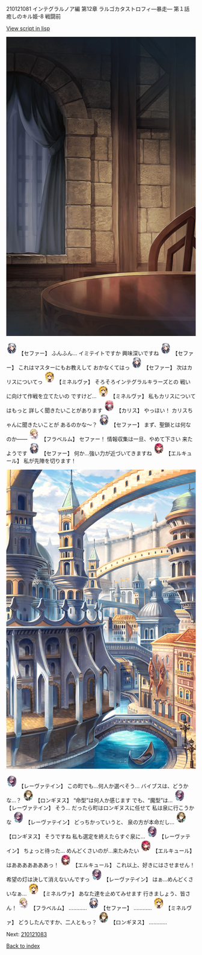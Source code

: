 210121081 インテグラルノア編 第12章 ラルゴカタストロフィ―暴走― 第１話 癒しのキル姫-8 戦闘前

[View script in lisp](../scripts/210121081.txt)

![201_room.png](../images/backgrounds/201_room.png)

<img src="../images/units/502111.png" alt="502111.png" height="34"/>
【セファー】
ふんふん…
イミテイトですか
興味深いですね

<img src="../images/units/502111.png" alt="502111.png" height="34"/>
【セファー】
これはマスターにもお教えして
おかなくてはっ

<img src="../images/units/502111.png" alt="502111.png" height="34"/>
【セファー】
次はカリスについてっ

<img src="../images/units/5302521.png" alt="5302521.png" height="34"/>
【ミネルヴァ】
そろそろインテグラルキラーズとの
戦いに向けて作戦を立てたいの
ですけど…

<img src="../images/units/5302521.png" alt="5302521.png" height="34"/>
【ミネルヴァ】
私もカリスについてはもっと
詳しく聞きたいことがあります

<img src="../images/units/5602511.png" alt="5602511.png" height="34"/>
【カリス】
やっほい！
カリスちゃんに聞きたいことが
あるのかな～？

<img src="../images/units/502111.png" alt="502111.png" height="34"/>
【セファー】
まず、聖鎖とは何なのか――

<img src="../images/units/501611.png" alt="501611.png" height="34"/>
【フラベルム】
セファー！
情報収集は一旦、やめて下さい
来たようです

<img src="../images/units/502111.png" alt="502111.png" height="34"/>
【セファー】
何か…強い力が近づいてきますね

<img src="../images/units/5202521.png" alt="5202521.png" height="34"/>
【エルキュール】
私が先陣を切ります！

![006_town2.png](../images/backgrounds/006_town2.png)

<img src="../images/units/5100231.png" alt="5100231.png" height="34"/>
【レーヴァテイン】
この町でも…何人か選べそう…
バイブスは、どうかな…？

<img src="../images/units/5300131.png" alt="5300131.png" height="34"/>
【ロンギヌス】
“命型”は何人か感じます
でも、“魔型”は…

<img src="../images/units/5100231.png" alt="5100231.png" height="34"/>
【レーヴァテイン】
そう…
だったら町はロンギヌスに任せて
私は泉に行こうかな

<img src="../images/units/5100231.png" alt="5100231.png" height="34"/>
【レーヴァテイン】
どっちかっていうと、
泉の方が本命だし…

<img src="../images/units/5300131.png" alt="5300131.png" height="34"/>
【ロンギヌス】
そうですね
私も選定を終えたらすぐ泉に…

<img src="../images/units/5100231.png" alt="5100231.png" height="34"/>
【レーヴァテイン】
ちょっと待った…
めんどくさいのが…来たみたい

<img src="../images/units/5202521.png" alt="5202521.png" height="34"/>
【エルキュール】
はあああああああっ！

<img src="../images/units/5202521.png" alt="5202521.png" height="34"/>
【エルキュール】
これ以上、好きにはさせません！
希望の灯は決して消えないんですっ

<img src="../images/units/5100231.png" alt="5100231.png" height="34"/>
【レーヴァテイン】
はぁ…めんどくさいなぁ…

<img src="../images/units/5302521.png" alt="5302521.png" height="34"/>
【ミネルヴァ】
あなた達を止めてみせます
行きましょう、皆さん！

<img src="../images/units/501611.png" alt="501611.png" height="34"/>
【フラベルム】
…………

<img src="../images/units/502111.png" alt="502111.png" height="34"/>
【セファー】
…………

<img src="../images/units/5302521.png" alt="5302521.png" height="34"/>
【ミネルヴァ】
どうしたんですか、二人ともっ？

<img src="../images/units/5300131.png" alt="5300131.png" height="34"/>
【ロンギヌス】
…………

Next: [210121083](210121083.md)

[Back to index](index.md)
